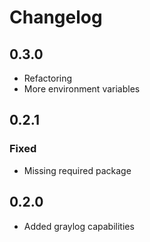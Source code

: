 # Changelog

## 0.3.0

- Refactoring
- More environment variables

## 0.2.1

### Fixed

- Missing required package

## 0.2.0

- Added graylog capabilities